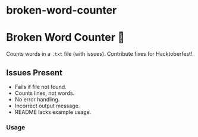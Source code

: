 # broken-word-counter

# Broken Word Counter 🐛

Counts words in a `.txt` file (with issues).
Contribute fixes for Hacktoberfest!

## Issues Present
- Fails if file not found.
- Counts lines, not words.
- No error handling.
- Incorrect output message.
- README lacks example usage.

### Usage

